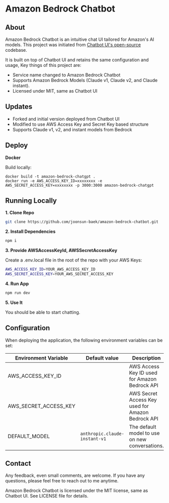 # Amazon Bedrock Chatbot

## About

Amazon Bedrock Chatbot is an intuitive chat UI tailored for Amazon's AI models. This project was initiated from [Chatbot UI's open-source](https://github.com/mckaywrigley/chatbot-ui) codebase.

It is built on top of Chatbot UI and retains the same configuration and usage, Key things of this project are:

- Service name changed to Amazon Bedrock Chatbot
- Supports Amazon Bedrock Models (Claude v1, Claude v2, and Claude instant).
- Licensed under MIT, same as Chatbot UI


## Updates

- Forked and initial version deployed from Chatbot UI
- Modified to use AWS Access Key and Secret Key based structure
- Supports Claude v1, v2, and instant models from Bedrock


## Deploy

**Docker**

Build locally:

```shell
docker build -t amazon-bedrock-chatgpt .
docker run -e AWS_ACCESS_KEY_ID=xxxxxxxx -e AWS_SECRET_ACCESS_KEY=xxxxxxxx -p 3000:3000 amazon-bedrock-chatgpt
```

## Running Locally

**1. Clone Repo**

```bash
git clone https://github.com/joonsun-baek/amazon-bedrock-chatbot.git
```

**2. Install Dependencies**

```bash
npm i
```

**3. Provide AWSAccessKeyId, AWSSecretAccessKey**

Create a .env.local file in the root of the repo with your AWS Keys:

```bash
AWS_ACCESS_KEY_ID=YOUR_AWS_ACCESS_KEY_ID
AWS_SECRET_ACCESS_KEY=YOUR_AWS_SECRET_ACCESS_KEY
```

**4. Run App**

```bash
npm run dev
```

**5. Use It**

You should be able to start chatting.

## Configuration

When deploying the application, the following environment variables can be set:

| Environment Variable              | Default value                  | Description                                           |
| --------------------------------- |--------------------------------|-------------------------------------------------------|
| AWS_ACCESS_KEY_ID                 |                                | AWS Access Key ID used for Amazon Bedrock API         |
| AWS_SECRET_ACCESS_KEY             |                                | AWS Secret Access Key used for Amazon Bedrock API     |
| DEFAULT_MODEL                     | `anthropic.claude-instant-v1`  | The default model to use on new conversations.        |


## Contact

Any feedback, even small comments, are welcome. If you have any questions, please feel free to reach out to me anytime.

Amazon Bedrock Chatbot is licensed under the MIT license, same as Chatbot UI. See LICENSE file for details.